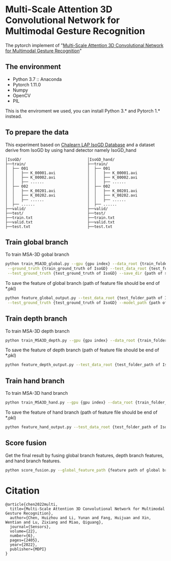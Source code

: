 # Multi-Scale Attention 3D Convolutional Network for Multimodal Gesture Recognition

The pytorch implement of "[Multi-Scale Attention 3D Convolutional Network for 
Multimodal Gesture Recognition](https://www.mdpi.com/1424-8220/22/6/2405)"

## The environment

- Python 3.7 :: Anaconda
- Pytorch 1.11.0
- Numpy
- OpenCV
- PIL 

This is the enviroment we used, you can install Python 3.* and Pytorch 1.* instead. 

## To prepare the data
This experiment based on [Chalearn LAP IsoGD Database](http://www.cbsr.ia.ac.cn/users/jwan/database/isogd.html) and a dataset derive from IsoGD by using hand detector namely IsoGD_hand
```
│IsoGD/                             │IsoGD_hand/
├──train/                           ├──train/
│  ├── 001                          │  ├── 001
│  │   ├── K_00001.avi              │  │   ├── K_00001.avi
│  │   ├── K_00002.avi              │  │   ├── K_00002.avi
│  │   ├── ......                   │  │   ├── ......
│  ├── 002                          │  ├── 002
│  │   ├── K_00201.avi              │  │   ├── K_00201.avi
│  │   ├── K_00202.avi              │  │   ├── K_00202.avi
│  │   ├── ......                   │  │   ├── ......
│  ├── ......                       │  ├── ......
├──valid/                           ├──valid/
├──test/                            ├──test/
├──train.txt                        ├──train.txt
├──valid.txt                        ├──valid.txt
├──test.txt                         ├──test.txt
```
## Train global branch

To train MSA-3D gobal branch
```bash
python train_MSA3D_global.py --gpu {gpu index} --data_root {train_folder_path of IsoGD} --hand_data_root {train_folder_path of IsoGD_hand}\
 --ground_truth {train_ground_truth of IsoGD} --test_data_root {test_folder_path of IsoGD} --test_hand_root {test_folder_path of IsoGD_hand}\
 --test_ground_truth {test_ground_truth of IsoGD} --save_dir {path of save model}
```
To save the feature of global branch (path of feature file should be end of *.pkl)
```bash
python feature_global_output.py --test_data_root {test_folder_path of IsoGD} --test_hand_root {test_folder_path of IsoGD_hand}\
 --test_ground_truth {test_ground_truth of IsoGD} --model_path {path of saved model} --feature_save_path {feature file path will be saved}
```

## Train depth branch
To train MSA-3D depth branch
```bash
python train_MSA3D_depth.py --gpu {gpu index} --data_root {train_folder_path of IsoGD} --ground_truth {train_ground_truth of IsoGD} --test_data_root {test_folder_path of IsoGD} --test_ground_truth {test_ground_truth of IsoGD} --save_dir {path of save model}
```
To save the feature of depth branch (path of feature file should be end of *.pkl)
```bash
python feature_depth_output.py --test_data_root {test_folder_path of IsoGD} --test_ground_truth {test_ground_truth of IsoGD} --model_path {path of saved model} --feature_save_path {feature file path will be saved}
```

## Train hand branch
To train MSA-3D hand branch
```bash
python train_MSA3D_hand.py --gpu {gpu index} --data_root {train_folder_path of IsoGD_hand} --ground_truth {train_ground_truth of IsoGD_hand} --test_data_root {test_folder_path of IsoGD_hand} --test_ground_truth {test_ground_truth of IsoGD_hand} --save_dir {path of save model}
```
To save the feature of hand branch (path of feature file should be end of *.pkl)
```bash
python feature_hand_output.py --test_data_root {test_folder_path of IsoGD_hand} --test_ground_truth {test_ground_truth of IsoGD_hand} --model_path {path of saved model} --feature_save_path {feature file path will be saved}
```

## Score fusion
Get the final result by fusing global branch features, depth branch features, and hand branch features.
```bash
python score_fusion.py --global_feature_path {feature path of global branch} --depth_feature_path {feature path of depth branch} --hand_feature_path {feature path of hand branch} --groud_truth_path {test_ground_truth of IsoGD}
```

# Citation
```
@article{chen2022multi,
  title={Multi-Scale Attention 3D Convolutional Network for Multimodal Gesture Recognition},
  author={Chen, Huizhou and Li, Yunan and Fang, Huijuan and Xin, Wentian and Lu, Zixiang and Miao, Qiguang},
  journal={Sensors},
  volume={22},
  number={6},
  pages={2405},
  year={2022},
  publisher={MDPI}
}
```